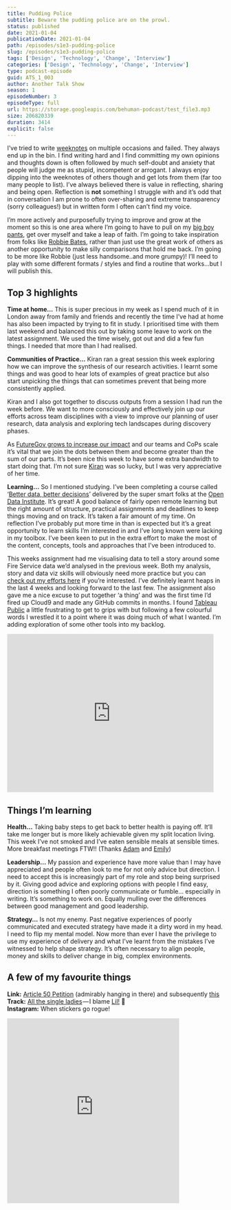 ```yaml
---
title: Pudding Police
subtitle: Beware the pudding police are on the prowl.
status: published
date: 2021-01-04
publicationDate: 2021-01-04
path: /episodes/s1e3-pudding-police
slug: /episodes/s1e3-pudding-police
tags: ['Design', 'Technology', 'Change', 'Interview']
categories: ['Design', 'Technology', 'Change', 'Interview']
type: podcast-episode
guid: ATS_1_003
author: Another Talk Show
season: 1
episodeNumber: 3
episodeType: full
url: https://storage.googleapis.com/behuman-podcast/test_file3.mp3
size: 206820339
duration: 3414
explicit: false
---
```


I’ve tried to write [weeknotes](https://weeknot.es/) on multiple occasions and failed. They always end up in the bin. I find writing hard and I find committing my own opinions and thoughts down is often followed by much self-doubt and anxiety that people will judge me as stupid, incompetent or arrogant. I always enjoy dipping into the weeknotes of others though and get lots from them (far too many people to list). I’ve always believed there is value in reflecting, sharing and being open. Reflection is **not** something I struggle with and it’s odd that in conversation I am prone to often over-sharing and extreme transparency (sorry colleagues!) but in written form I often can’t find my voice.

I’m more actively and purposefully trying to improve and grow at the moment so this is one area where I’m going to have to pull on my [big boy pants](https://www.youtube.com/watch?v=5Vtlovqijjo), get over myself and take a leap of faith. I’m going to take inspiration from folks like [Robbie Bates](https://twitter.com/robbie_bates), rather than just use the great work of others as another opportunity to make silly comparisons that hold me back. I’m going to be more like Robbie (just less handsome..and more grumpy)! I’ll need to play with some different formats / styles and find a routine that works…but I will publish this.

## Top 3 highlights

**Time at home…** This is super precious in my week as I spend much of it in London away from family and friends and recently the time I’ve had at home has also been impacted by trying to fit in study. I prioritised time with them last weekend and balanced this out by taking some leave to work on the latest assignment. We used the time wisely, got out and did a few fun things. I needed that more than I had realised.

**Communities of Practice…** Kiran ran a great session this week exploring how we can improve the synthesis of our research activities. I learnt some things and was good to hear lots of examples of great practice but also start unpicking the things that can sometimes prevent that being more consistently applied.

Kiran and I also got together to discuss outputs from a session I had run the week before. We want to more consciously and effectively join up our efforts across team disciplines with a view to improve our planning of user research, data analysis and exploring tech landscapes during discovery phases.

As [FutureGov grows to increase our impact](https://www.wearefuturegov.com/impact) and our teams and CoPs scale it’s vital that we join the dots between them and become greater than the sum of our parts. It’s been nice this week to have some extra bandwidth to start doing that. I’m not sure [Kiran](https://twitter.com/kirankdhillon) was so lucky, but I was very appreciative of her time.

**Learning…** So I mentioned studying. I’ve been completing a course called ‘[Better data, better decisions](https://theodi.org/event/better-data-better-decisions-2019-edition/)’ delivered by the super smart folks at the [Open Data Institute](https://theodi.org/). It’s great! A good balance of fairly open remote learning but the right amount of structure, practical assignments and deadlines to keep things moving and on track. It’s taken a fair amount of my time. On reflection I’ve probably put more time in than is expected but it’s a great opportunity to learn skills I’m interested in and I’ve long known were lacking in my toolbox. I’ve been keen to put in the extra effort to make the most of the content, concepts, tools and approaches that I’ve been introduced to.

This weeks assignment had me visualising data to tell a story around some Fire Service data we’d analysed in the previous week. Both my analysis, story and data viz skills will obviously need more practice but you can [check out my efforts here](https://d1sc0.github.io/odi_assignment3/) if you’re interested. I’ve definitely learnt heaps in the last 4 weeks and looking forward to the last few. The assignment also gave me a nice excuse to put together ‘a thing’ and was the first time I’d fired up Cloud9 and made any GitHub commits in months. I found [Tableau Public](https://public.tableau.com/en-us/s/) a little frustrating to get to grips with but following a few colourful words I wrestled it to a point where it was doing much of what I wanted. I’m adding exploration of some other tools into my backlog.

<iframe
  width="480"
  height="368"
  frameborder="0"
  allowfullscreen
  scrolling="no"
  allowtransparency
  src="https://giphy.com/embed/QQKhpfeRQqz6M"
></iframe>

## Things I’m learning

**Health…** Taking baby steps to get back to better health is paying off. It’ll take me longer but is more likely achievable given my split location living. This week I’ve not smoked and I’ve eaten sensible meals at sensible times. More breakfast meetings FTW!! (Thanks [Adam](https://twitter.com/adamwalther) and [Emily](https://twitter.com/emilytulloh))

**Leadership…** My passion and experience have more value than I may have appreciated and people often look to me for not only advice but direction. I need to accept this is increasingly part of my role and stop being surprised by it. Giving good advice and exploring options with people I find easy, direction is something I often poorly communicate or fumble… especially in writing. It’s something to work on. Equally mulling over the differences between good management and good leadership.

**Strategy…** Is not my enemy. Past negative experiences of poorly communicated and executed strategy have made it a dirty word in my head. I need to flip my mental model. Now more than ever I have the privilege to use my experience of delivery and what I’ve learnt from the mistakes I’ve witnessed to help shape strategy. It’s often necessary to align people, money and skills to deliver change in big, complex environments.

## A few of my favourite things

**Link:** [Article 50 Petition](https://twitter.com/emilytulloh) (admirably hanging in there) and subsequently [this](https://odileeds.org/projects/petitions/?241584)  
**Track:** [All the single ladies](https://www.youtube.com/watch?v=4m1EFMoRFvY) — I blame [Lil!](https://twitter.com/liliasadair?) 💍  
**Instagram:** When stickers go rogue!

<iframe
  width="400"
  height="430"
  frameborder="0"
  allowfullscreen
  scrolling="no"
  allowtransparency
  src="https://www.instagram.com/p/BvRE_q_gww5/embed"
></iframe>
